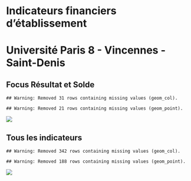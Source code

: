 Indicateurs financiers d’établissement
================

# Université Paris 8 - Vincennes - Saint-Denis

## Focus Résultat et Solde

    ## Warning: Removed 31 rows containing missing values (geom_col).

    ## Warning: Removed 21 rows containing missing values (geom_point).

![](université_paris_8___vincennes___saint_denis_files/figure-gfm/etab.focus-1.png)<!-- -->

## Tous les indicateurs

    ## Warning: Removed 342 rows containing missing values (geom_col).

    ## Warning: Removed 188 rows containing missing values (geom_point).

![](université_paris_8___vincennes___saint_denis_files/figure-gfm/etab-1.png)<!-- -->
